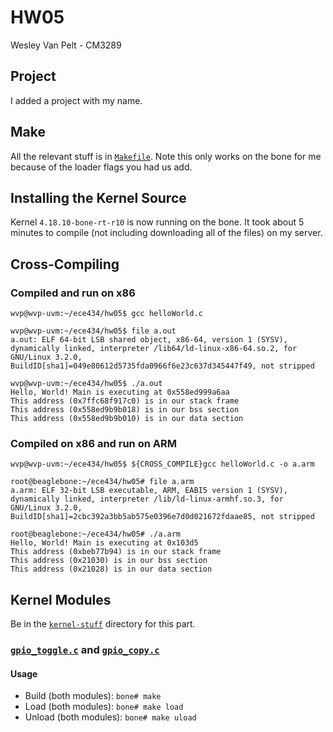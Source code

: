 # HW05
Wesley Van Pelt - CM3289

## Project
I added a project with my name.

## Make
All the relevant stuff is in [`Makefile`](Makefile).  Note this only works on the bone for me because of the loader flags you had us add.

## Installing the Kernel Source
Kernel `4.18.10-bone-rt-r10` is now running on the bone.  It took about 5 minutes to compile (not including downloading all of the files) on my server.

## Cross-Compiling
### Compiled and run on x86
```
wvp@wvp-uvm:~/ece434/hw05$ gcc helloWorld.c

wvp@wvp-uvm:~/ece434/hw05$ file a.out
a.out: ELF 64-bit LSB shared object, x86-64, version 1 (SYSV), dynamically linked, interpreter /lib64/ld-linux-x86-64.so.2, for GNU/Linux 3.2.0, BuildID[sha1]=049e80612d5735fda0966f6e23c637d345447f49, not stripped

wvp@wvp-uvm:~/ece434/hw05$ ./a.out
Hello, World! Main is executing at 0x558ed999a6aa
This address (0x7ffc68f917c0) is in our stack frame
This address (0x558ed9b9b018) is in our bss section
This address (0x558ed9b9b010) is in our data section
```

### Compiled on x86 and run on ARM
```
wvp@wvp-uvm:~/ece434/hw05$ ${CROSS_COMPILE}gcc helloWorld.c -o a.arm

root@beaglebone:~/ece434/hw05# file a.arm
a.arm: ELF 32-bit LSB executable, ARM, EABI5 version 1 (SYSV), dynamically linked, interpreter /lib/ld-linux-armhf.so.3, for GNU/Linux 3.2.0, BuildID[sha1]=2cbc392a3bb5ab575e0396e7d0d021672fdaae85, not stripped

root@beaglebone:~/ece434/hw05# ./a.arm
Hello, World! Main is executing at 0x103d5
This address (0xbeb77b94) is in our stack frame
This address (0x21030) is in our bss section
This address (0x21028) is in our data section
```

## Kernel Modules
Be in the [`kernel-stuff`](kernel-stuff) directory for this part.

### [`gpio_toggle.c`](kernel-stuff/gpio_toggle.c) and [`gpio_copy.c`](kernel-stuff/gpio_copy.c)
#### Usage
 * Build (both modules): `bone# make`
 * Load (both modules): `bone# make load`
 * Unload (both modules): `bone# make uload`
